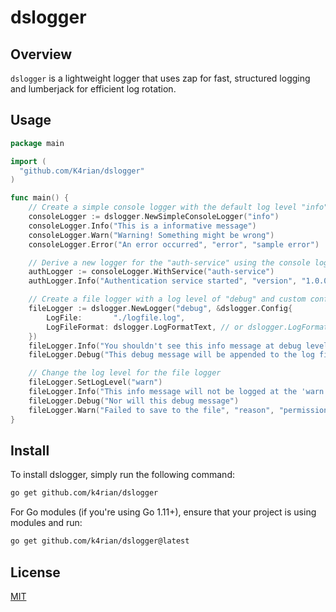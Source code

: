 # dslogger

## Overview
`dslogger` is a lightweight logger that uses zap for fast, structured logging and lumberjack for efficient log rotation.

## Usage
```go
package main

import (
  "github.com/K4rian/dslogger"
)

func main() {
	// Create a simple console logger with the default log level "info".
	consoleLogger := dslogger.NewSimpleConsoleLogger("info")
	consoleLogger.Info("This is a informative message")
	consoleLogger.Warn("Warning! Something might be wrong")
	consoleLogger.Error("An error occurred", "error", "sample error")

	// Derive a new logger for the "auth-service" using the console logger.
	authLogger := consoleLogger.WithService("auth-service")
	authLogger.Info("Authentication service started", "version", "1.0.0")

	// Create a file logger with a log level of "debug" and custom configuration.
	fileLogger := dslogger.NewLogger("debug", &dslogger.Config{
		LogFile:       "./logfile.log",
		LogFileFormat: dslogger.LogFormatText, // or dslogger.LogFormatJSON
	})
	fileLogger.Info("You shouldn't see this info message at debug level")
	fileLogger.Debug("This debug message will be appended to the log file!")

	// Change the log level for the file logger
	fileLogger.SetLogLevel("warn")
	fileLogger.Info("This info message will not be logged at the 'warn' level")
	fileLogger.Debug("Nor will this debug message")
	fileLogger.Warn("Failed to save to the file", "reason", "permission denied")
}
```

## Install
To install dslogger, simply run the following command:
```bash
go get github.com/k4rian/dslogger
```

For Go modules (if you're using Go 1.11+), ensure that your project is using modules and run:
```bash
go get github.com/k4rian/dslogger@latest
```

## License
[MIT][1]

[1]: https://github.com/K4rian/dslogger/blob/main/LICENSE
